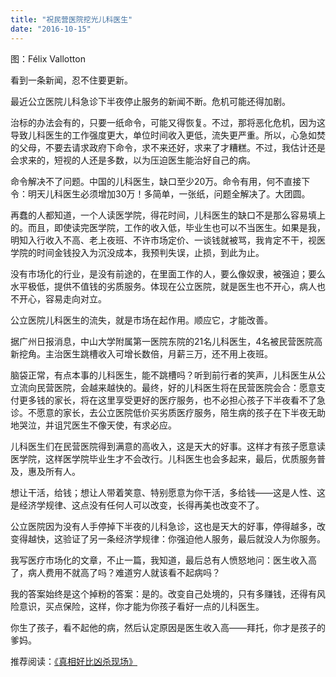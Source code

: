 ```yaml
---
title: "祝民营医院挖光儿科医生"
date: "2016-10-15"
---
```


图：Félix Vallotton

看到一条新闻，忍不住要更新。

最近公立医院儿科急诊下半夜停止服务的新闻不断。危机可能还得加剧。

治标的办法会有的，只要一纸命令，可能又得恢复。不过，那将恶化危机，因为这导致儿科医生的工作强度更大，单位时间收入更低，流失更严重。所以，心急如焚的父母，不要去请求政府下命令，求不来还好，求来了才糟糕。不过，我估计还是会求来的，短视的人还是多数，以为压迫医生能治好自己的病。

命令解决不了问题。中国的儿科医生，缺口至少20万。命令有用，何不直接下令：明天儿科医生必须增加30万！多简单，一张纸，问题全解决了。大团圆。  

再蠢的人都知道，一个人读医学院，得花时间，儿科医生的缺口不是那么容易填上的。而且，即使读完医学院，工作的收入低，毕业生也可以不当医生。如果是我，明知入行收入不高、老上夜班、不许市场定价、一谈钱就被骂，我肯定不干，视医学院的时间金钱投入为沉没成本，我预判失误，止损，到此为止。

没有市场化的行业，是没有前途的，在里面工作的人，要么像奴隶，被强迫；要么水平极低，提供不值钱的劣质服务。体现在公立医院，就是医生也不开心，病人也不开心，容易走向对立。  

公立医院儿科医生的流失，就是市场在起作用。顺应它，才能改善。  

据广州日报消息，中山大学附属第一医院东院的21名儿科医生，4名被民营医院高新挖角。主治医生跳槽收入可增长数倍，月薪三万，还不用上夜班。

脑袋正常，有点本事的儿科医生，能不跳槽吗？听到前行者的笑声，儿科医生从公立流向民营医院，会越来越快的。最终，好的儿科医生将在民营医院会合：愿意支付更多钱的家长，将在这里享受更好的医疗服务，也不必担心孩子下半夜看不了急诊。不愿意的家长，去公立医院低价买劣质医疗服务，陪生病的孩子在下半夜无助地哭泣，并诅咒医生不像天使，有求必应。

儿科医生们在民营医院得到满意的高收入，这是天大的好事。这样才有孩子愿意读医学院，这样医学院毕业生才不会改行。儿科医生也会多起来，最后，优质服务普及，惠及所有人。

想让干活，给钱；想让人带着笑意、特别愿意为你干活，多给钱——这是人性、这是经济学规律、这点没有任何人可以改变，长得再美也改变不了。

公立医院因为没有人手停掉下半夜的儿科急诊，这也是天大的好事，停得越多，改变得越快，这验证了另一条经济学规律：你强迫他人服务，最后就没人为你服务。  

我写医疗市场化的文章，不止一篇，我知道，最后总有人愤怒地问：医生收入高了，病人费用不就高了吗？难道穷人就该看不起病吗？

我的答案始终是这个掉粉的答案：是的。改变自己处境的，只有多赚钱，还得有风险意识，买点保险，这样，你才能为你孩子看好一点的儿科医生。

你生了孩子，看不起他的病，然后认定原因是医生收入高——拜托，你才是孩子的爹妈。

推荐阅读：[《真相好比凶杀现场》](http://mp.weixin.qq.com/s?__biz=MjM5NDU0Mjk2MQ==&mid=2651622137&idx=1&sn=3410c63beaae9de248b6a90ad73fe6d2&scene=21#wechat_redirect)
